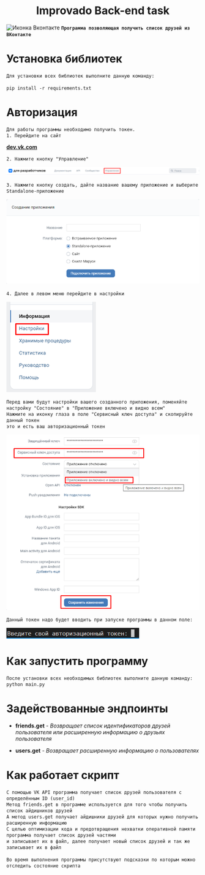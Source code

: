 <h1 align="center">Improvado Back-end task</h1>


<img src="http://www.w3.org/2000/svg" alt="Иконка Вконтакте" /> **`Программа позволяющая получить список друзей из ВКонтакте`**


# Установка библиотек
    Для установки всех библиотек выполните данную команду:
    
    pip install -r requirements.txt

# Авторизация
    Для работы программы необходимо получить токен.
    1. Перейдите на сайт 
**[dev.vk.com](https://dev.vk.com/)**

    2. Нажмите кнопку "Управление"
![Image-alt](https://github.com/Makiell/Improvado/blob/main/images/2.png)

    3. Нажмите кнопку создать, дайте название вашему приложение и выберите Standalone-приложение
![Image alt](https://github.com/makiell/improvado/blob/main/images/3.png)

    4. Далее в левом меню перейдите в настройки
![Image alt](https://github.com/makiell/improvado/blob/main/images/4.png)

    Перед вами будут настройки вашего созданного приложения, поменяйте настройку "Состояние" в "Приложение включено и видно всем"
    Нажмите на иконку глаза в поле "Сервисный ключ доступа" и скопируйте данный токен
    это и есть ваш авторизационный токен
![Image alt](https://github.com/makiell/improvado/blob/main/images/5.png)

    Данный токен надо будет вводить при запуске программы в данном поле:
![Image alt](https://github.com/makiell/improvado/blob/main/images/6.png)

# Как запустить программу

    После установки всех необходимых библиотек выполните данную команду:
    python main.py

# Задействованные эндпоинты

* **friends.get** - *Возвращает список идентификаторов друзей пользователя или расширенную информацию о друзьях пользователя*

* **users.get** - *Возвращает расширенную информацию о пользователях*

# Как работает скрипт

    С помощью VK API программа получает список друзей пользователя с определённым ID (user_id)
    Метод friends.get в программе используется для того чтобы получить список айдишников друзей
    А метод users.get получает айдишники друзей для которых нужно получить расширенную информацию
    С целью оптимизации кода и предотвращения нехватки оперативной памяти программа получает список друзей частями 
    и записывает их в файл, далее получает новый список друзей и так же записывает их в файл

    Во время выполнения программы присутствуют подсказки по которым можно отследить состояние скрипта
